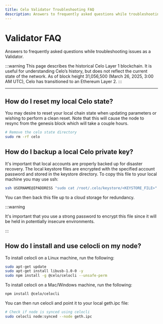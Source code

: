 ```yaml
---
title: Celo Validator Troubleshooting FAQ
description: Answers to frequently asked questions while troubleshooting issues as a Validator.
---
```


# Validator FAQ

Answers to frequently asked questions while troubleshooting issues as a Validator.

:::warning
This page describes the historical Celo Layer 1 blockchain. It is useful for understanding Celo’s history, but does not reflect the current state of the network. As of block height 31,056,500 (March 26, 2025, 3:00 AM UTC), Celo has transitioned to an Ethereum Layer 2.
:::

---

## How do I reset my local Celo state?

You may desire to reset your local chain state when updating parameters or wishing to perform a clean reset. Note that this will cause the node to resync from the genesis block which will take a couple hours.

```bash
# Remove the celo state directory
sudo rm -rf celo
```

## How do I backup a local Celo private key?

It's important that local accounts are properly backed up for disaster recovery. The local keystore files are encrypted with the specified account password and stored in the keystore directory. To copy this file to your local machine you may use ssh:

```bash
ssh USERNAME@IPADDRESS "sudo cat /root/.celo/keystore/<KEYSTORE_FILE>" > ./nodeIdentity
```

You can then back this file up to a cloud storage for redundancy.

:::warning

It's important that you use a strong password to encrypt this file since it will be held in potentially insecure environments.

:::

## How do I install and use celocli on my node?

To install celocli on a Linux machine, run the following:

```bash
sudo apt-get update
sudo apt-get install libusb-1.0-0 -y
sudo npm install -g @celo/celocli --unsafe-perm
```

To install celocli on a Mac/Windows machine, run the following:

```bash
npm install @celo/celocli
```

You can then run celocli and point it to your local geth.ipc file:

```bash
# Check if node is synced using celocli
sudo celocli node:synced --node geth.ipc
```

